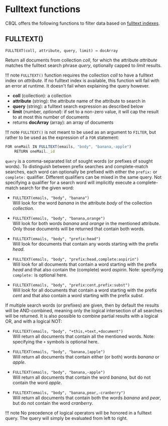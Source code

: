 # Fulltext functions

C8QL offers the following functions to filter data based on [fulltext indexes](../documents/indexing/working-with-indexes#fulltext).

## FULLTEXT()

`FULLTEXT(coll, attribute, query, limit) → docArray`

Return all documents from collection *coll*, for which the attribute *attribute* matches the fulltext search phrase *query*, optionally capped to *limit* results.

!!! note
    `FULLTEXT()` function requires the collection *coll* to have a fulltext index on *attribute*. If no fulltext index is available, this function will fail with an error at runtime. It doesn't fail when explaining the query however.

- **coll** (collection): a collection
- **attribute** (string): the attribute name of the attribute to search in
- **query** (string): a fulltext search expression as described below
- **limit** (number, *optional*): if set to a non-zero value, it will cap the result to at most this number of documents
- returns **docArray** (array): an array of documents

!!! note
    `FULLTEXT()` is not meant to be used as an argument to `FILTER`, but rather to be used as the expression of a `FOR` statement:

```js
FOR oneMail IN FULLTEXT(emails, "body", "banana,-apple")
    RETURN oneMail._id
```

`query` is a comma-separated list of sought words (or prefixes of sought words). To distinguish between prefix searches and complete-match searches, each word can optionally be prefixed with either the `prefix:` or `complete:` qualifier. Different qualifiers can be mixed in the same query. Not specifying a qualifier for a search word will implicitly execute a complete-match search for the given word:

- `FULLTEXT(emails, "body", "banana")`<br /> Will look for the word *banana* in the attribute *body* of the collection *collection*.

- `FULLTEXT(emails, "body", "banana,orange")`<br /> Will look for both words *banana* and *orange* in the mentioned attribute. Only those documents will be returned that contain both words.

- `FULLTEXT(emails, "body", "prefix:head")`<br /> Will look for documents that contain any words starting with the prefix *head*.

- `FULLTEXT(emails, "body", "prefix:head,complete:aspirin")`<br /> Will look for all documents that contain a word starting with the prefix *head* and that also contain the (complete) word *aspirin*. Note: specifying `complete:` is optional here.

- `FULLTEXT(emails, "body", "prefix:cent,prefix:subst")`<br /> Will look for all documents that contain a word starting with the prefix *cent* and that also contain a word starting with the prefix *subst*.

If multiple search words (or prefixes) are given, then by default the results will be AND-combined, meaning only the logical intersection of all searches will be returned. It is also possible to combine partial results with a logical OR, and with a logical NOT:

- `FULLTEXT(emails, "body", "+this,+text,+document")`<br /> Will return all documents that contain all the mentioned words. Note: specifying the `+` symbols is optional here.

- `FULLTEXT(emails, "body", "banana,|apple")`<br /> Will return all documents that contain either (or both) words *banana* or *apple*.

- `FULLTEXT(emails, "body", "banana,-apple")`<br /> Will return all documents that contain the word *banana*, but do not contain the word *apple*.

- `FULLTEXT(emails, "body", "banana,pear,-cranberry")`<br /> Will return all documents that contain both the words *banana* and *pear*, but do not contain the word *cranberry*.

!!! note
    No precedence of logical operators will be honored in a fulltext query. The query will simply be evaluated from left to right.
